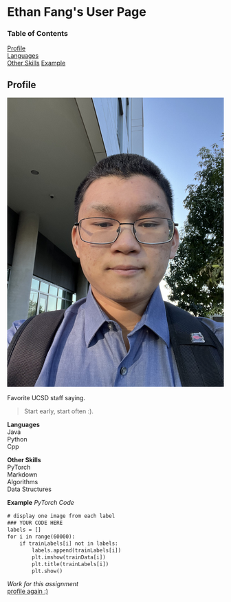 # Ethan Fang's User Page

### Table of Contents
[Profile](https://github.com/efang5/CSE-110/blob/main/index.md#profile)  
[Languages](https://github.com/efang5/CSE-110/blob/main/index.md#languages)  
[Other Skills](https://github.com/efang5/CSE-110/blob/main/index.md#other-skills)
[Example](https://github.com/efang5/CSE-110/blob/main/index.md#example)

## Profile
![Picture of Ethan Fang](https://github.com/efang5/CSE-110/blob/main/IMG_4748.jpg)

Favorite UCSD staff saying.
> Start early, start often :).

**Languages**  
Java  
Python  
Cpp

**Other Skills**  
PyTorch  
Markdown  
Algorithms  
Data Structures

**Example**
*PyTorch Code*
```
# display one image from each label
### YOUR CODE HERE
labels = []
for i in range(60000):   
    if trainLabels[i] not in labels:
        labels.append(trainLabels[i])
        plt.imshow(trainData[i])
        plt.title(trainLabels[i])
        plt.show()
```

*Work for this assignment*  
[profile again :)](IMG_4748.jpg)
